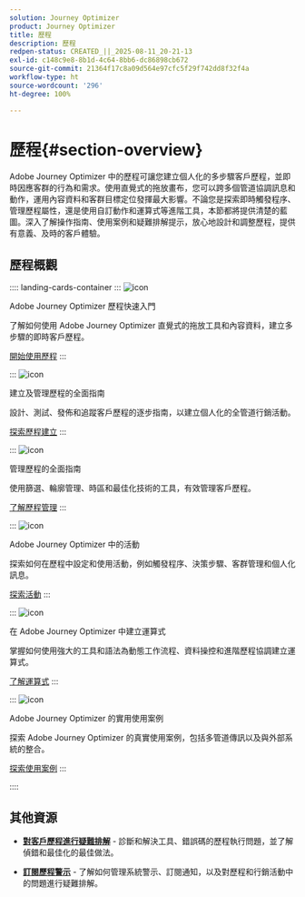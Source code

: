 ```yaml
---
solution: Journey Optimizer
product: Journey Optimizer
title: 歷程
description: 歷程
redpen-status: CREATED_||_2025-08-11_20-21-13
exl-id: c148c9e8-8b1d-4c64-8bb6-dc86898cb672
source-git-commit: 21364f17c8a09d564e97cfc5f29f742dd8f32f4a
workflow-type: ht
source-wordcount: '296'
ht-degree: 100%

---
```


# 歷程{#section-overview}

Adobe Journey Optimizer 中的歷程可讓您建立個人化的多步驟客戶歷程，並即時因應客群的行為和需求。使用直覺式的拖放畫布，您可以跨多個管道協調訊息和動作，運用內容資料和客群目標定位發揮最大影響。不論您是探索即時觸發程序、管理歷程屬性，還是使用自訂動作和運算式等進階工具，本節都將提供清楚的藍圖。深入了解操作指南、使用案例和疑難排解提示，放心地設計和調整歷程，提供有意義、及時的客戶體驗。

## 歷程概觀

:::: landing-cards-container
:::
![icon](https://cdn.experienceleague.adobe.com/icons/circle-play.svg?lang=zh-Hant)

Adobe Journey Optimizer 歷程快速入門

了解如何使用 Adobe Journey Optimizer 直覺式的拖放工具和內容資料，建立多步驟的即時客戶歷程。

[開始使用歷程](../using/building-journeys/journey.md)
:::

:::
![icon](https://cdn.experienceleague.adobe.com/icons/list-check.svg?lang=zh-Hant)

建立及管理歷程的全面指南

設計、測試、發佈和追蹤客戶歷程的逐步指南，以建立個人化的全管道行銷活動。

[探索歷程建立](create-journey-landing-page.md)
:::

:::
![icon](https://cdn.experienceleague.adobe.com/icons/gear.svg?lang=zh-Hant)

管理歷程的全面指南

使用篩選、輪廓管理、時區和最佳化技術的工具，有效管理客戶歷程。

[了解歷程管理](manage-journey-landing-page.md)
:::

:::
![icon](https://cdn.experienceleague.adobe.com/icons/puzzle-piece.svg?lang=zh-Hant)

Adobe Journey Optimizer 中的活動

探索如何在歷程中設定和使用活動，例如觸發程序、決策步驟、客群管理和個人化訊息。

[探索活動](about-journey-building-landing-page.md)
:::

:::
![icon](https://cdn.experienceleague.adobe.com/icons/code-branch.svg?lang=zh-Hant)

在 Adobe Journey Optimizer 中建立運算式

掌握如何使用強大的工具和語法為動態工作流程、資料操控和進階歷程協調建立運算式。

[了解運算式](building-advanced-conditions-journeys-landing-page.md)
:::

:::
![icon](https://cdn.experienceleague.adobe.com/icons/bullseye.svg?lang=zh-Hant)

Adobe Journey Optimizer 的實用使用案例

探索 Adobe Journey Optimizer 的真實使用案例，包括多管道傳訊以及與外部系統的整合。

[探索使用案例](journey-use-cases-landing-page.md)
:::

::::


## 其他資源

- **[對客戶歷程進行疑難排解](troubleshoot-journey-landing-page.md)** - 診斷和解決工具、錯誤碼的歷程執行問題，並了解偵錯和最佳化的最佳做法。

- **[訂閱歷程警示](../using/reports/alerts.md)** - 了解如何管理系統警示、訂閱通知，以及對歷程和行銷活動中的問題進行疑難排解。


